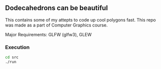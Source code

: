 ## Dodecahedrons can be beautiful

This contains some of my attepts to code up cool polygons fast. This repo was made as a part of Computer Graphics course.

Major Requirements: GLFW (glfw3), GLEW 

### Execution
```bash
cd src
./run    
```
